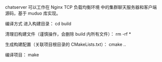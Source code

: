 chatserver
可以工作在 Nginx TCP 负载均衡环境 中的集群聊天服务器和客户端源码，基于 muduo 库实现。


编译方式
进入构建目录：
cd build  

清理旧构建文件（谨慎操作，会删除 build 内所有文件）：
rm -rf *  


生成构建配置（关联项目根目录的 CMakeLists.txt）：
cmake ..  


编译项目：
make
